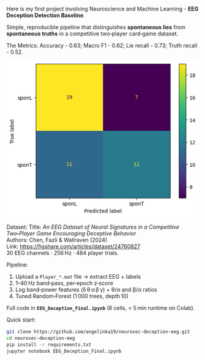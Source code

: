 Here is my first project involving Neuroscience and Machine Learning - **EEG Deception Detection Baseline**.

Simple, reproducible pipeline that distinguishes **spontaneous lies** from **spontaneous truths** in a competitive two‑player card‑game dataset.

The Metrics: Accuracy - 0.63; Macro F1 - 0.62; Lie recall - 0.73; Truth recall - 0.52.

![Confusion matrix](confmat.png)

Dataset:
Title: *An EEG Dataset of Neural Signatures in a Competitive Two‑Player Game Encouraging Deceptive Behavior*  
Authors: Chen, Fazli & Wallraven (2024)  
Link: <https://figshare.com/articles/dataset/24760827>  
30 EEG channels · 256 Hz · 484 player trials.

Pipeline:
1. Upload a `Player_*.mat` file → extract EEG + labels  
2. 1–40 Hz band‑pass, per‑epoch z‑score  
3. Log band‑power features (δ θ α β γ) + θ/α and β/α ratios  
4. Tuned Random‑Forest (1 000 trees, depth 10)  

Full code in **`EEG_Deception_Final.ipynb`** (8 cells, < 5 min runtime on Colab).

Quick start:
```bash
git clone https://github.com/angelinka19/neurosec-deception-eeg.git
cd neurosec-deception-eeg
pip install -r requirements.txt
jupyter notebook EEG_Deception_Final.ipynb
